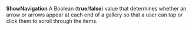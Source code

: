 **ShowNavigation** A Boolean (**true**/**false**) value that determines whether an arrow or arrows appear at each end of a gallery so that a user can tap or click them to scroll through the items.

